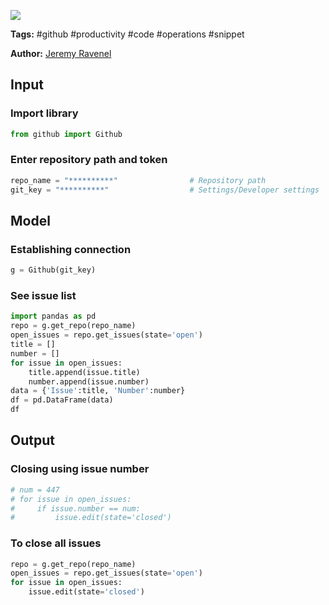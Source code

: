 <a href="https://app.naas.ai/user-redirect/naas/downloader?url=https://raw.githubusercontent.com/jupyter-naas/awesome-notebooks/master/GitHub/GitHub_Close_issue.ipynb" target="_parent"><img src="https://naasai-public.s3.eu-west-3.amazonaws.com/open_in_naas.svg"/></a>

**Tags:** #github #productivity #code #operations #snippet

**Author:** [Jeremy Ravenel](https://www.linkedin.com/in/ACoAAAJHE7sB5OxuKHuzguZ9L6lfDHqw--cdnJg/)

## Input

### Import library


```python
from github import Github
```

### Enter repository path and token


```python
repo_name = "**********"                # Repository path
git_key = "**********"                  # Settings/Developer settings
```

## Model

### Establishing connection


```python
g = Github(git_key)   
```

### See issue list


```python
import pandas as pd
repo = g.get_repo(repo_name)
open_issues = repo.get_issues(state='open')
title = []
number = []
for issue in open_issues:
    title.append(issue.title)
    number.append(issue.number)
data = {'Issue':title, 'Number':number} 
df = pd.DataFrame(data)
df
```

## Output

### Closing using issue number


```python
# num = 447
# for issue in open_issues:
#     if issue.number == num:
#         issue.edit(state='closed')
```

### To close all issues


```python
repo = g.get_repo(repo_name)
open_issues = repo.get_issues(state='open')
for issue in open_issues:
    issue.edit(state='closed')
```
